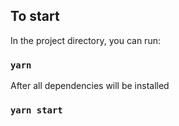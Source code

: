 ## To start

In the project directory, you can run:

### `yarn`

After all dependencies will be installed

### `yarn start`
